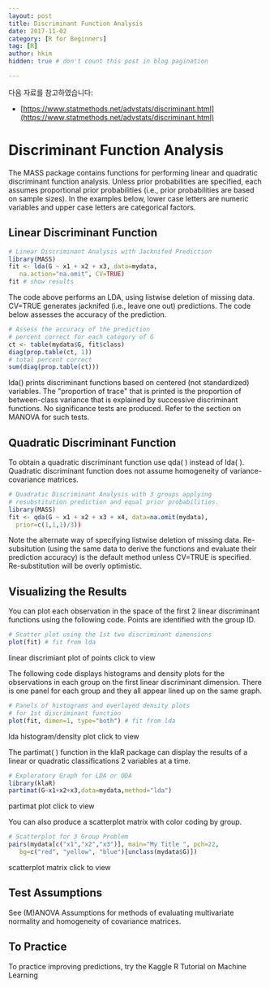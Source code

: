 ```yaml
---
layout: post  
title: Discriminant Function Analysis
date: 2017-11-02  
category: [R for Beginners]  
tag: [R]  
author: hkim  
hidden: true # don't count this post in blog pagination  

---
```


다음 자료를 참고하였습니다:  
- [https://www.statmethods.net/advstats/discriminant.html](https://www.statmethods.net/advstats/discriminant.html)

# Discriminant Function Analysis

The MASS package contains functions for performing linear and quadratic
discriminant function analysis. Unless prior probabilities are specified, each assumes proportional prior probabilities (i.e., prior probabilities are based on sample sizes). In the examples below, lower case letters are numeric variables and upper case letters are categorical factors.

## Linear Discriminant Function

```r
# Linear Discriminant Analysis with Jacknifed Prediction
library(MASS)
fit <- lda(G ~ x1 + x2 + x3, data=mydata,
   na.action="na.omit", CV=TRUE)
fit # show results
```

The code above performs an LDA, using listwise deletion of missing data. CV=TRUE generates jacknifed (i.e., leave one out) predictions. The code below assesses the accuracy of the prediction.

```r
# Assess the accuracy of the prediction
# percent correct for each category of G
ct <- table(mydata$G, fit$class)
diag(prop.table(ct, 1))
# total percent correct
sum(diag(prop.table(ct)))
```

lda() prints discriminant functions based on centered (not standardized) variables. The "proportion of trace" that is printed is the proportion of between-class variance that is explained by successive discriminant functions. No significance tests are produced. Refer to the section on MANOVA for such tests.

## Quadratic Discriminant Function
To obtain a quadratic discriminant function use qda( ) instead of lda( ). Quadratic discriminant function does not assume homogeneity of variance-covariance matrices.

```r
# Quadratic Discriminant Analysis with 3 groups applying
# resubstitution prediction and equal prior probabilities.
library(MASS)
fit <- qda(G ~ x1 + x2 + x3 + x4, data=na.omit(mydata),
  prior=c(1,1,1)/3))
```

Note the alternate way of specifying listwise deletion of missing data. Re-subsitution (using the same data to derive the functions and evaluate their prediction accuracy) is the default method unless CV=TRUE is specified. Re-substitution will be overly optimistic.

## Visualizing the Results
You can plot each observation in the space of the first 2 linear discriminant functions using the following code. Points are identified with the group ID.

```r
# Scatter plot using the 1st two discriminant dimensions
plot(fit) # fit from lda
```

linear discrimiant plot of points click to view

The following code displays histograms and density plots for the observations in each group on the first linear discriminant dimension. There is one panel for each group and they all appear lined up on the same graph.

```r
# Panels of histograms and overlayed density plots
# for 1st discriminant function
plot(fit, dimen=1, type="both") # fit from lda
```

lda histogram/density plot click to view

The partimat( ) function in the klaR package can display the results of a linear or quadratic classifications 2 variables at a time.

```r
# Exploratory Graph for LDA or QDA
library(klaR)
partimat(G~x1+x2+x3,data=mydata,method="lda")
```

partimat plot click to view

You can also produce a scatterplot matrix with color coding by group.

```r
# Scatterplot for 3 Group Problem
pairs(mydata[c("x1","x2","x3")], main="My Title ", pch=22,
   bg=c("red", "yellow", "blue")[unclass(mydata$G)])
```

scatterplot matrix click to view

## Test Assumptions
See (M)ANOVA Assumptions for methods of evaluating multivariate normality and homogeneity of covariance matrices.

## To Practice
To practice improving predictions, try the Kaggle R Tutorial on Machine Learning
